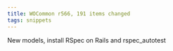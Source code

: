 ```yaml
---
title: WOCommon r566, 191 items changed
tags: snippets
---
```


New models, install RSpec on Rails and rspec\_autotest
